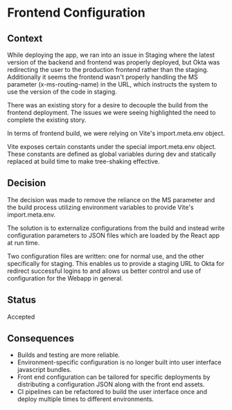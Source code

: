 # Frontend Configuration

## Context

While deploying the app, we ran into an issue in Staging where the latest version
of the backend and frontend was properly deployed, but Okta was redirecting the
user to the production frontend rather than the staging. Additionally it seems the frontend
wasn't properly handling the MS parameter (x-ms-routing-name) in the URL, which
instructs the system to use the version of the code in staging.

There was an existing story for a desire to decouple the build from the frontend
deployment. The issues we were seeing highlighted the need to complete the
existing story.

In terms of frontend build, we were relying on Vite's import.meta.env object.

Vite exposes certain constants under the special import.meta.env object. These
constants are defined as global variables during dev and statically replaced at
build time to make tree-shaking effective.

## Decision

The decision was made to remove the reliance on the MS parameter and the build
process utilizing environment variables to provide Vite's import.meta.env.

The solution is to externalize configurations from the build and instead write
configuration parameters to JSON files which are loaded by the React app at run time.

Two configuration files are written: one for normal use, and the other specifically
for staging. This enables us to provide a staging URL to Okta for redirect successful
logins to and allows us better control and use of configuration for the Webapp in general.

## Status

Accepted

## Consequences

* Builds and testing are more reliable.
* Environment-specific configuration is no longer built into user interface javascript bundles.
* Front end configuration can be tailored for specific deployments by distributing a configuration JSON along with the front end assets.
* CI pipelines can be refactored to build the user interface once and deploy multiple times to different environments.
